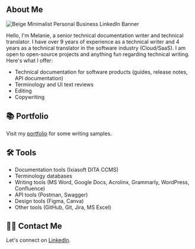 ## About Me
![Beige Minimalist Personal Business LinkedIn Banner](https://github.com/user-attachments/assets/095f86d5-8b10-4234-97fc-203cf66444b8)


Hello, I'm Melanie, a senior technical documentation writer and technical translator. 
I have over 9 years of experience as a technical writer and 4 years as a technical translator in the software industry (Cloud/SaaS).
I am open to open-source projects and anything fun regarding technical writing. Here's what I offer:

- Technical documentation for software products (guides, release notes, API documentation)
- Terminology and UI text reviews
- Editing
- Copywriting

## 📚 Portfolio
Visit my [portfolio](https://github.com/melaniesagasser/Portfolio/blob/main/README.md) for some writing samples.

## 🛠️ Tools
 - Documentation tools (Ixiasoft DITA CCMS)
 - Terminology databases
 - Writing tools (MS Word, Google Docs, Acrolinx, Grammarly, WordPress, Confluence)
 - API tools (Postman, Swagger)
 - Design tools (Figma, Canva)
 - Other tools (GitHub, Git, Jira, MS Excel)

## 👋🏻 Contact Me
Let's connect on [LinkedIn](https://www.linkedin.com/in/melaniesagasser/).

<!-- List of Resources on GitHub for writing:
- Emoji Cheat Sheet at https://www.webfx.com/tools/emoji-cheat-sheet/
- GitHub Templates for technical docs at https://docs.github.com/en/contributing/writing-for-github-docs/templates#conceptual-article-template -->

